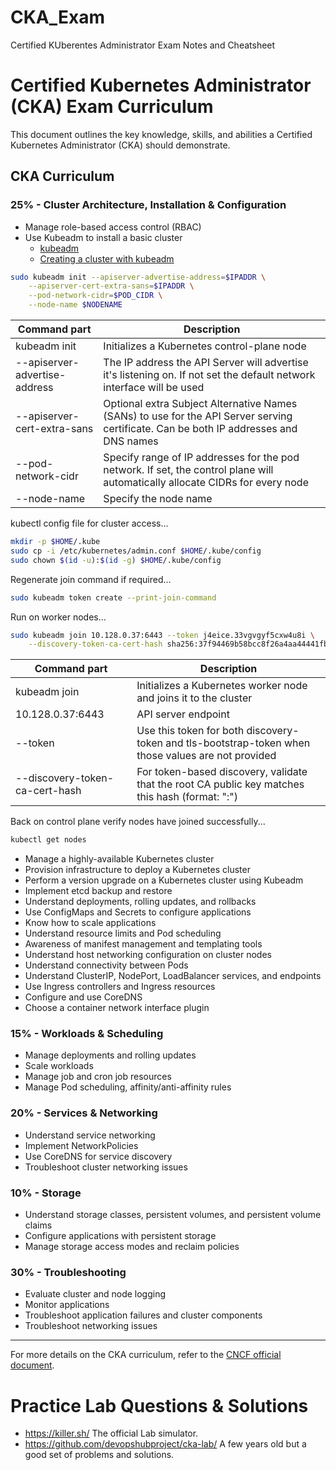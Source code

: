 # CKA_Exam
Certified KUberentes Administrator Exam Notes and Cheatsheet

# Certified Kubernetes Administrator (CKA) Exam Curriculum

This document outlines the key knowledge, skills, and abilities a Certified Kubernetes Administrator (CKA) should demonstrate.

## CKA Curriculum

### 25% - Cluster Architecture, Installation & Configuration
- Manage role-based access control (RBAC)
- Use Kubeadm to install a basic cluster
  * [kubeadm](https://kubernetes.io/docs/reference/setup-tools/kubeadm/)
  * [Creating a cluster with kubeadm](https://kubernetes.io/docs/setup/production-environment/tools/kubeadm/create-cluster-kubeadm/)

```bash
sudo kubeadm init --apiserver-advertise-address=$IPADDR \
    --apiserver-cert-extra-sans=$IPADDR \
    --pod-network-cidr=$POD_CIDR \
    --node-name $NODENAME
```

|Command part  |Description |
|--------------|------------|
|kubeadm init  |Initializes a Kubernetes control-plane node|
|--apiserver-advertise-address|The IP address the API Server will advertise it's listening on. If not set the default network interface will be used|
|--apiserver-cert-extra-sans|Optional extra Subject Alternative Names (SANs) to use for the API Server serving certificate. Can be both IP addresses and DNS names|
|--pod-network-cidr|Specify range of IP addresses for the pod network. If set, the control plane will automatically allocate CIDRs for every node|
|--node-name|Specify the node name|

kubectl config file for cluster access...

```bash
mkdir -p $HOME/.kube
sudo cp -i /etc/kubernetes/admin.conf $HOME/.kube/config
sudo chown $(id -u):$(id -g) $HOME/.kube/config
```

Regenerate join command if required...

```bash
sudo kubeadm token create --print-join-command
```

Run on worker nodes...

```bash
sudo kubeadm join 10.128.0.37:6443 --token j4eice.33vgvgyf5cxw4u8i \
    --discovery-token-ca-cert-hash sha256:37f94469b58bcc8f26a4aa44441fb17196a585b37288f85e22475b00c36f1c61
```

|Command part  |Description |
|--------------|------------|
|kubeadm join  |Initializes a Kubernetes worker node and joins it to the cluster|
|10.128.0.37:6443|API server endpoint|
|--token|Use this token for both discovery-token and tls-bootstrap-token when those values are not provided|
|--discovery-token-ca-cert-hash|For token-based discovery, validate that the root CA public key matches this hash (format: "<type>:<value>")|

Back on control plane verify nodes have joined successfully...

```bash
kubectl get nodes
```

- Manage a highly-available Kubernetes cluster
- Provision infrastructure to deploy a Kubernetes cluster
- Perform a version upgrade on a Kubernetes cluster using Kubeadm
- Implement etcd backup and restore
- Understand deployments, rolling updates, and rollbacks
- Use ConfigMaps and Secrets to configure applications
- Know how to scale applications
- Understand resource limits and Pod scheduling
- Awareness of manifest management and templating tools
- Understand host networking configuration on cluster nodes
- Understand connectivity between Pods
- Understand ClusterIP, NodePort, LoadBalancer services, and endpoints
- Use Ingress controllers and Ingress resources
- Configure and use CoreDNS
- Choose a container network interface plugin

### 15% - Workloads & Scheduling
- Manage deployments and rolling updates
- Scale workloads
- Manage job and cron job resources
- Manage Pod scheduling, affinity/anti-affinity rules

### 20% - Services & Networking
- Understand service networking
- Implement NetworkPolicies
- Use CoreDNS for service discovery
- Troubleshoot cluster networking issues

### 10% - Storage
- Understand storage classes, persistent volumes, and persistent volume claims
- Configure applications with persistent storage
- Manage storage access modes and reclaim policies

### 30% - Troubleshooting
- Evaluate cluster and node logging
- Monitor applications
- Troubleshoot application failures and cluster components
- Troubleshoot networking issues

---
For more details on the CKA curriculum, refer to the [CNCF official document](https://github.com/cncf/curriculum/blob/master/CKA_Curriculum_v1.30.pdf).

# Practice Lab Questions & Solutions

- https://killer.sh/ The official Lab simulator.
- https://github.com/devopshubproject/cka-lab/ A few years old but a good set of problems and solutions.